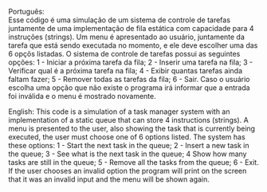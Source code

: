 Português:  
  Esse código é uma simulação de um sistema de controle de tarefas juntamente de uma implementação de fila estática com capacidade para 4 instruções (strings). Um menu é apresentado ao usuário, juntamente da tarefa que está sendo executada no momento, e ele deve escolher uma das 6 opçõs listadas. O sistema de controle de tarefas possui as seguintes opções: 1 - Iniciar a próxima tarefa da fila; 2 - Inserir uma tarefa na fila; 3 - Verificar qual é a próxima tarefa na fila; 4 - Exibir quantas tarefas ainda faltam fazer; 5 - Remover todas as tarefas da fila; 6 - Sair. Caso o usuário escolha uma opção que não existe o programa irá informar que a entrada foi inválida e o menu é mostrado novamente.

English:
  This code is a simulation of a task manager system with an implementation of a static queue that can store 4 instructions (strings). A menu is presented to the user, also showing the task that is currently being executed, the user must choose one of 6 options listed. The system has these options: 1 - Start the next task in the queue; 2 - Insert a new task in the queue; 3 - See what is the next task in the queue; 4 Show how many tasks are still in the queue; 5 - Remove all the tasks from the queue; 6 - Exit. If the user chooses an invalid option the program will print on the screen that it was an invalid input and the menu will be shown again. 
